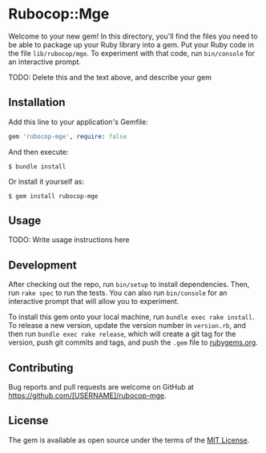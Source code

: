 # Rubocop::Mge

Welcome to your new gem! In this directory, you'll find the files you need to be able to package up your Ruby library into a gem. Put your Ruby code in the file `lib/rubocop/mge`. To experiment with that code, run `bin/console` for an interactive prompt.

TODO: Delete this and the text above, and describe your gem

## Installation

Add this line to your application's Gemfile:

```ruby
gem 'rubocop-mge', require: false
```

And then execute:

    $ bundle install

Or install it yourself as:

    $ gem install rubocop-mge

## Usage

TODO: Write usage instructions here

## Development

After checking out the repo, run `bin/setup` to install dependencies. Then, run `rake spec` to run the tests. You can also run `bin/console` for an interactive prompt that will allow you to experiment.

To install this gem onto your local machine, run `bundle exec rake install`. To release a new version, update the version number in `version.rb`, and then run `bundle exec rake release`, which will create a git tag for the version, push git commits and tags, and push the `.gem` file to [rubygems.org](https://rubygems.org).

## Contributing

Bug reports and pull requests are welcome on GitHub at https://github.com/[USERNAME]/rubocop-mge.


## License

The gem is available as open source under the terms of the [MIT License](https://opensource.org/licenses/MIT).
